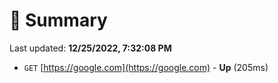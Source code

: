 # 📖 Summary
Last updated: **12/25/2022, 7:32:08 PM**

- `GET` [https://google.com](https://google.com) - **Up** (205ms)
